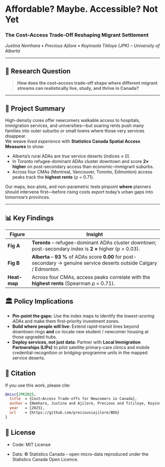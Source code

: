 # Affordable? Maybe. Accessible? **Not Yet**  
### The Cost–Access Trade-Off Reshaping Migrant Settlement  
*Justina Nemhara • Precious Ajilore • Koyinsola Titiloye (JPK) – University of Alberta*

---

## 🎯 Research Question
> **How does the cost–access trade-off shape where different migrant streams can realistically live, study, and thrive in Canada?**

---

## 📜 Project Summary
High-density cores offer newcomers walkable access to hospitals, immigration services, and universities—but soaring rents push many families into outer suburbs or small towns where those very services disappear.  
We weave *lived experience* with **Statistics Canada Spatial Access Measures** to show:

* Alberta’s rural ADAs are *true* service deserts (indices ≈ 0).
* In Toronto refugee-dominant ADAs cluster downtown and score **2× higher** on post-secondary access than economic-immigrant suburbs.
* Across four CMAs (Montreal, Vancouver, Toronto, Edmonton) access peaks track the **highest rents** (ρ = 0.71).

Our maps, box-plots, and non-parametric tests pinpoint **where** planners should intervene first—before rising costs export today’s urban gaps into tomorrow’s provinces.

---


## 📊 Key Findings
| Figure | Insight |
|--------|---------|
| **Fig A** | **Toronto** – refugee-dominant ADAs cluster downtown; post-secondary index is **2 ×** higher (p = 0.03). |
| **Fig B** | **Alberta** – **93 %** of ADAs score **0.00** for post-secondary → genuine service deserts outside Calgary / Edmonton. |
| **Heat-map** | Across four CMAs, access peaks correlate with the **highest rents** (Spearman ρ = 0.71). |

## 🏛️ Policy Implications  
- **Pin-point the gaps:** Use the index maps to identify the *lowest-scoring ADAs* and make them first-priority investment zones.  
- **Build where people will live:** Extend rapid-transit lines beyond downtown rings **and** co-locate new student / newcomer housing at those upgraded hubs.  
- **Deploy services, not just data:** Partner with **Local Immigration Partnerships (LIPs)** to pilot satellite primary-care clinics and mobile credential-recognition or bridging-programme units in the mapped service deserts.  

## 🔗 Citation  

If you use this work, please cite:

```bibtex
@misc{JPK2025,
  title  = {Cost–Access Trade-offs for Newcomers in Canada},
  author = {Nemhara, Justina and Ajilore, Precious and Titiloye, Koyinsola},
  year   = {2025},
  url    = {https://github.com/preciousiajilore/BDG}
}
```
## 📄 License
- Code: MIT License

- Data: © Statistics Canada – open micro-data reproduced under the Statistics Canada Open Licence.

